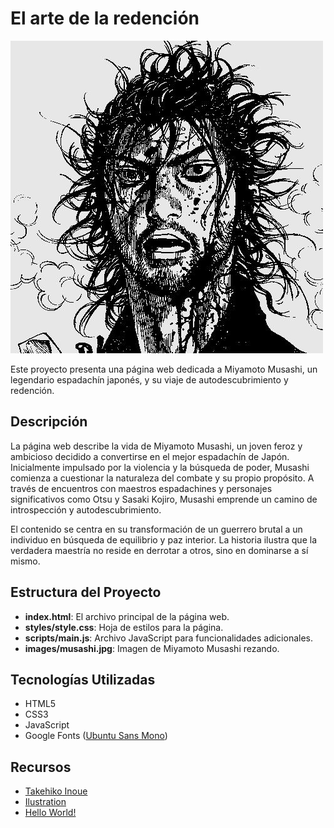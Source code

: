 # El arte de la redención

![Musashi cover of blood](images/takezo-shinmen.jpg)

Este proyecto presenta una página web dedicada a Miyamoto Musashi, un legendario espadachín japonés, y su viaje de autodescubrimiento y redención.

## Descripción

La página web describe la vida de Miyamoto Musashi, un joven feroz y ambicioso decidido a convertirse en el mejor espadachín de Japón. Inicialmente impulsado por la violencia y la búsqueda de poder, Musashi comienza a cuestionar la naturaleza del combate y su propio propósito. A través de encuentros con maestros espadachines y personajes significativos como Otsu y Sasaki Kojiro, Musashi emprende un camino de introspección y autodescubrimiento.

El contenido se centra en su transformación de un guerrero brutal a un individuo en búsqueda de equilibrio y paz interior. La historia ilustra que la verdadera maestría no reside en derrotar a otros, sino en dominarse a sí mismo.

## Estructura del Proyecto

- **index.html**: El archivo principal de la página web.
- **styles/style.css**: Hoja de estilos para la página.
- **scripts/main.js**: Archivo JavaScript para funcionalidades adicionales.
- **images/musashi.jpg**: Imagen de Miyamoto Musashi rezando.

## Tecnologías Utilizadas

- HTML5
- CSS3
- JavaScript
- Google Fonts ([Ubuntu Sans Mono](https://fonts.google.com/specimen/Ubuntu+Sans+Mono))

## Recursos
- [Takehiko Inoue](https://itplanning.co.jp/)
- [Ilustration](https://pm1.aminoapps.com/8119/cb8bd7a34e536c41e5b18510c3741fac67384be6r1-620-672v2_uhq.jpg)
- [Hello World!](https://github.com/abdiasejr)
